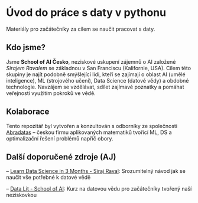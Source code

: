 # Úvod do práce s daty v pythonu

Materiály pro začátečníky za cílem se naučit pracovat s daty.

## Kdo jsme?

Jsme **School of AI Česko**, neziskové uskupení zájemnů o AI založené *Sirajem Ravalem* se základnou v San Franciscu
(Kalifornie, USA). Cílem této skupiny je najít podobně smýšlející lidi, kteří se zajímají o oblast AI (umělé
inteligence), ML (strojového učení), Data Science (datové vědy) a obdobné technologie. Navzájem se vzdělávat, sdílet
zajímavé poznatky a pomáhat veřejnosti využitím pokroků ve vědě.

<!-- Každý je vítán. Najdeme místa konání schůzek a pravidelně se budeme scházet k diskusi, konaní přednášek a nebo vyučování témat souvisejících s AI / ML / ... Více na <www.theschool.ai> (v angličtině). -->

## Kolaborace

Tento repozitář byl vytvořen a konzultován s odborníky ze společnosti [Abradatas](https://www.abradatas.cz) – českou firmu
aplikovaných matematiků tvořící ML, DS a optimalizační řešení problémů napříč obory.

## Další doporučené zdroje (AJ)

– [Learn Data Science in 3 Months - Siraj Raval](https://github.com/llSourcell/Learn_Data_Science_in_3_Months): Srozumitelný návod jak se naučit vše potřebné k datové vědě

– [Data Lit - School of AI](https://www.theschool.ai/courses/data-lit/): Kurz na datovou vědu pro začátečníky tvořený naší neziskovkou
